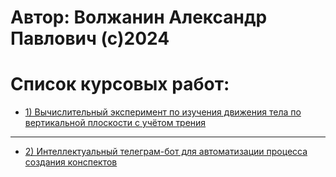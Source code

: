 # Автор: Волжанин Александр Павлович (с)2024

# Список курсовых работ:

- [1) Вычислительный эксперимент по изучения движения тела по вертикальной плоскости с учётом трения](https://github.com/m4deme1ns4ne/COURSEWORK/tree/main/Курсовая%20работа.%20Прыжок%20с%20парашютом.)

---

- [2) Интеллектуальный телеграм-бот для автоматизации процесса создания конспектов](https://github.com/m4deme1ns4ne/COURSEWORK/tree/main/Интеллектуальный%20телеграм-бот%20для%20автоматизации%20процесса%20создания%20конспектов)
